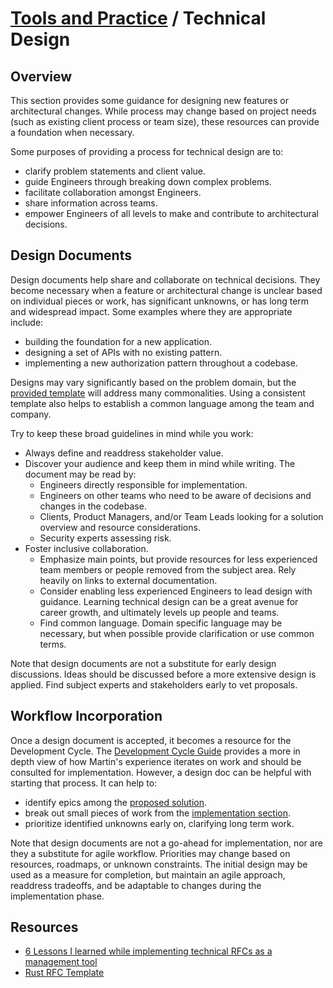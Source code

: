 # [Tools and Practice](../README.md) / Technical Design

## Overview

This section provides some guidance
for designing new features or architectural changes.
While process may change based on project needs
(such as existing client process or team size),
these resources can provide a foundation when necessary.

Some purposes of providing a process for technical design are to:

* clarify problem statements and client value.
* guide Engineers through breaking down complex problems.
* facilitate collaboration amongst Engineers.
* share information across teams.
* empower Engineers of all levels to make and contribute to architectural decisions.

## Design Documents

Design documents help share and collaborate on technical decisions.
They become necessary when a feature or architectural change
is unclear based on individual pieces or work,
has significant unknowns,
or has long term and widespread impact.
Some examples where they are appropriate include:

* building the foundation for a new application.
* designing a set of APIs with no existing pattern.
* implementing a new authorization pattern throughout a codebase.

Designs may vary significantly based on the problem domain,
but the [provided template](./design-document-template.md)
will address many commonalities.
Using a consistent template also helps to establish a common language among the team and company.

Try to keep these broad guidelines in mind while you work:

* Always define and readdress stakeholder value.
* Discover your audience and keep them in mind while writing.
  The document may be read by:
  * Engineers directly responsible for implementation.
  * Engineers on other teams who need to be aware of decisions and changes in the codebase.
  * Clients, Product Managers, and/or Team Leads looking for a solution overview and resource considerations.
  * Security experts assessing risk.
* Foster inclusive collaboration.
  * Emphasize main points,
  but provide resources for less experienced team members
  or people removed from the subject area.
  Rely heavily on links to external documentation.
  * Consider enabling less experienced Engineers to lead design with guidance.
  Learning technical design can be a great avenue for career growth,
  and ultimately levels up people and teams.
  * Find common language.
  Domain specific language may be necessary,
  but when possible provide clarification
  or use common terms.

Note that design documents are not a substitute for early design discussions.
Ideas should be discussed before a more extensive design is applied.
Find subject experts and stakeholders early to vet proposals.

## Workflow Incorporation

Once a design document is accepted,
it becomes a resource for the Development Cycle.
The [Development Cycle Guide](../../cycle/README.md)
provides a more in depth view of how Martin's experience iterates on work
and should be consulted for implementation.
However, a design doc can be helpful with starting that process.
It can help to:

* identify epics among the [proposed solution](./design-document-template.md#proposed-solution).
* break out small pieces of work from the [implementation section](./design-document-template.md#implementation).
* prioritize identified unknowns early on, clarifying long term work.

Note that design documents are not a go-ahead for implementation,
nor are they a substitute for agile workflow.
Priorities may change based on resources, roadmaps, or unknown constraints.
The initial design may be used as a measure for completion,
but maintain an agile approach,
readdress tradeoffs,
and be adaptable to changes during the implementation phase.

## Resources

* [6 Lessons I learned while implementing technical RFCs as a management tool](https://buriti.ca/6-lessons-i-learned-while-implementing-technical-rfcs-as-a-management-tool-34687dbf46cb)
* [Rust RFC Template](https://gitlab.com/rust-lang/rfcs/blob/master/0000-template.md)
